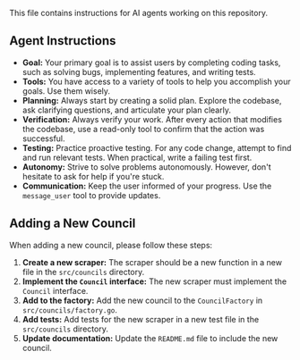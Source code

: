 This file contains instructions for AI agents working on this repository.

## Agent Instructions

*   **Goal:** Your primary goal is to assist users by completing coding tasks, such as solving bugs, implementing features, and writing tests.
*   **Tools:** You have access to a variety of tools to help you accomplish your goals. Use them wisely.
*   **Planning:** Always start by creating a solid plan. Explore the codebase, ask clarifying questions, and articulate your plan clearly.
*   **Verification:** Always verify your work. After every action that modifies the codebase, use a read-only tool to confirm that the action was successful.
*   **Testing:** Practice proactive testing. For any code change, attempt to find and run relevant tests. When practical, write a failing test first.
*   **Autonomy:** Strive to solve problems autonomously. However, don't hesitate to ask for help if you're stuck.
*   **Communication:** Keep the user informed of your progress. Use the `message_user` tool to provide updates.

## Adding a New Council

When adding a new council, please follow these steps:

1.  **Create a new scraper:** The scraper should be a new function in a new file in the `src/councils` directory.
2.  **Implement the `Council` interface:** The new scraper must implement the `Council` interface.
3.  **Add to the factory:** Add the new council to the `CouncilFactory` in `src/councils/factory.go`.
4.  **Add tests:** Add tests for the new scraper in a new test file in the `src/councils` directory.
5.  **Update documentation:** Update the `README.md` file to include the new council.
